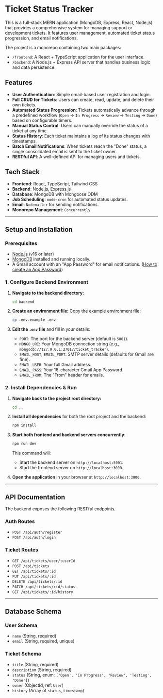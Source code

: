 
# Ticket Status Tracker

This is a full-stack MERN application (MongoDB, Express, React, Node.js) that provides a comprehensive system for managing support or development tickets. It features user management, automated ticket status progression, and email notifications.

The project is a monorepo containing two main packages:
-   `/frontend`: A React + TypeScript application for the user interface.
-   `/backend`: A Node.js + Express API server that handles business logic and data persistence.

## Features

-   **User Authentication**: Simple email-based user registration and login.
-   **Full CRUD for Tickets**: Users can create, read, update, and delete their own tickets.
-   **Automated Status Progression**: Tickets automatically advance through a predefined workflow (`Open` -> `In Progress` -> `Review` -> `Testing` -> `Done`) based on configurable timers.
-   **Manual Status Control**: Users can manually override the status of a ticket at any time.
-   **Status History**: Each ticket maintains a log of its status changes with timestamps.
-   **Batch Email Notifications**: When tickets reach the "Done" status, a single consolidated email is sent to the ticket owner.
-   **RESTful API**: A well-defined API for managing users and tickets.

## Tech Stack

-   **Frontend**: React, TypeScript, Tailwind CSS
-   **Backend**: Node.js, Express.js
-   **Database**: MongoDB with Mongoose ODM
-   **Job Scheduling**: `node-cron` for automated status updates.
-   **Email**: `Nodemailer` for sending notifications.
-   **Monorepo Management**: `Concurrently`

---

## Setup and Installation

### Prerequisites

-   [Node.js](https://nodejs.org/) (v16 or later)
-   [MongoDB](https://www.mongodb.com/try/download/community) installed and running locally.
-   A Gmail account with an "App Password" for email notifications. ([How to create an App Password](https://support.google.com/accounts/answer/185833))

### 1. Configure Backend Environment

1.  **Navigate to the backend directory:**
    ```bash
    cd backend
    ```

2.  **Create an environment file:**
    Copy the example environment file:
    ```bash
    cp .env.example .env
    ```

3.  **Edit the `.env` file** and fill in your details:
    -   `PORT`: The port for the backend server (default is `5001`).
    -   `MONGO_URI`: Your MongoDB connection string (e.g., `mongodb://127.0.0.1:27017/ticket_tracker`).
    -   `EMAIL_HOST`, `EMAIL_PORT`: SMTP server details (defaults for Gmail are fine).
    -   `EMAIL_USER`: Your full Gmail address.
    -   `EMAIL_PASS`: Your 16-character Gmail App Password.
    -   `EMAIL_FROM`: The "From" header for emails.

### 2. Install Dependencies & Run

1.  **Navigate back to the project root directory:**
    ```bash
    cd ..
    ```

2.  **Install all dependencies** for both the root project and the backend:
    ```bash
    npm install
    ```

3.  **Start both frontend and backend servers concurrently:**
    ```bash
    npm run dev
    ```

    This command will:
    -   Start the backend server on `http://localhost:5001`.
    -   Start the frontend server on `http://localhost:3000`.

4.  **Open the application** in your browser at `http://localhost:3000`.

---

## API Documentation

The backend exposes the following RESTful endpoints.

### Auth Routes

-   `POST /api/auth/register`
-   `POST /api/auth/login`

### Ticket Routes

-   `GET /api/tickets/user/:userId`
-   `POST /api/tickets`
-   `GET /api/tickets/:id`
-   `PUT /api/tickets/:id`
-   `DELETE /api/tickets/:id`
-   `PATCH /api/tickets/:id/status`
-   `GET /api/tickets/:id/history`

---

## Database Schema

### User Schema
-   `name` (String, required)
-   `email` (String, required, unique)

### Ticket Schema
-   `title` (String, required)
-   `description` (String, required)
-   `status` (String, enum: `['Open', 'In Progress', 'Review', 'Testing', 'Done']`)
-   `owner` (ObjectId, ref: `User`)
-   `history` (Array of `status`, `timestamp`)
